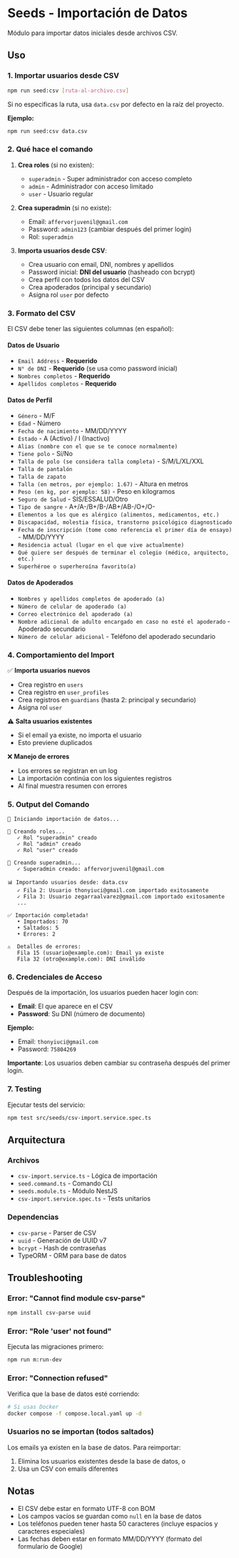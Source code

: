 # Seeds - Importación de Datos

Módulo para importar datos iniciales desde archivos CSV.

## Uso

### 1. Importar usuarios desde CSV

```bash
npm run seed:csv [ruta-al-archivo.csv]
```

Si no especificas la ruta, usa `data.csv` por defecto en la raíz del proyecto.

**Ejemplo:**
```bash
npm run seed:csv data.csv
```

### 2. Qué hace el comando

1. **Crea roles** (si no existen):
   - `superadmin` - Super administrador con acceso completo
   - `admin` - Administrador con acceso limitado
   - `user` - Usuario regular

2. **Crea superadmin** (si no existe):
   - Email: `affervorjuvenil@gmail.com`
   - Password: `admin123` (cambiar después del primer login)
   - Rol: `superadmin`

3. **Importa usuarios desde CSV**:
   - Crea usuario con email, DNI, nombres y apellidos
   - Password inicial: **DNI del usuario** (hasheado con bcrypt)
   - Crea perfil con todos los datos del CSV
   - Crea apoderados (principal y secundario)
   - Asigna rol `user` por defecto

### 3. Formato del CSV

El CSV debe tener las siguientes columnas (en español):

#### Datos de Usuario
- `Email Address` - **Requerido**
- `N° de DNI` - **Requerido** (se usa como password inicial)
- `Nombres completos` - **Requerido**
- `Apellidos completos` - **Requerido**

#### Datos de Perfil
- `Género` - M/F
- `Edad` - Número
- `Fecha de nacimiento` - MM/DD/YYYY
- `Estado` - A (Activo) / I (Inactivo)
- `Alias (nombre con el que se te conoce normalmente)`
- `Tiene polo` - Sí/No
- `Talla de polo (se considera talla completa)` - S/M/L/XL/XXL
- `Talla de pantalón`
- `Talla de zapato`
- `Talla (en metros, por ejemplo: 1.67)` - Altura en metros
- `Peso (en kg, por ejemplo: 58)` - Peso en kilogramos
- `Seguro de Salud` - SIS/ESSALUD/Otro
- `Tipo de sangre` - A+/A-/B+/B-/AB+/AB-/O+/O-
- `Elementos a los que es alérgico (alimentos, medicamentos, etc.)`
- `Discapacidad, molestia física, transtorno psicológico diagnosticado`
- `Fecha de inscripción (tome como referencia el primer día de ensayo)` - MM/DD/YYYY
- `Residencia actual (lugar en el que vive actualmente)`
- `Qué quiere ser después de terminar el colegio (médico, arquitecto, etc.)`
- `Superhéroe o superheroína favorito(a)`

#### Datos de Apoderados
- `Nombres y apellidos completos de apoderado (a)`
- `Número de celular de apoderado (a)`
- `Correo electrónico del apoderado (a)`
- `Nombre adicional de adulto encargado en caso no esté el apoderado` - Apoderado secundario
- `Número de celular adicional` - Teléfono del apoderado secundario

### 4. Comportamiento del Import

✅ **Importa usuarios nuevos**
- Crea registro en `users`
- Crea registro en `user_profiles`
- Crea registros en `guardians` (hasta 2: principal y secundario)
- Asigna rol `user`

⚠️ **Salta usuarios existentes**
- Si el email ya existe, no importa el usuario
- Esto previene duplicados

❌ **Manejo de errores**
- Los errores se registran en un log
- La importación continúa con los siguientes registros
- Al final muestra resumen con errores

### 5. Output del Comando

```
🚀 Iniciando importación de datos...

📝 Creando roles...
   ✓ Rol "superadmin" creado
   ✓ Rol "admin" creado
   ✓ Rol "user" creado

👤 Creando superadmin...
   ✓ Superadmin creado: affervorjuvenil@gmail.com

📊 Importando usuarios desde: data.csv
   ✓ Fila 2: Usuario thonyiuci@gmail.com importado exitosamente
   ✓ Fila 3: Usuario zegarraalvarez@gmail.com importado exitosamente
   ...

✅ Importación completada!
   • Importados: 70
   • Saltados: 5
   • Errores: 2

⚠️  Detalles de errores:
   Fila 15 (usuario@example.com): Email ya existe
   Fila 32 (otro@example.com): DNI inválido
```

### 6. Credenciales de Acceso

Después de la importación, los usuarios pueden hacer login con:

- **Email**: El que aparece en el CSV
- **Password**: Su DNI (número de documento)

**Ejemplo:**
- Email: `thonyiuci@gmail.com`
- Password: `75804269`

**Importante**: Los usuarios deben cambiar su contraseña después del primer login.

### 7. Testing

Ejecutar tests del servicio:

```bash
npm test src/seeds/csv-import.service.spec.ts
```

## Arquitectura

### Archivos

- `csv-import.service.ts` - Lógica de importación
- `seed.command.ts` - Comando CLI
- `seeds.module.ts` - Módulo NestJS
- `csv-import.service.spec.ts` - Tests unitarios

### Dependencias

- `csv-parse` - Parser de CSV
- `uuid` - Generación de UUID v7
- `bcrypt` - Hash de contraseñas
- TypeORM - ORM para base de datos

## Troubleshooting

### Error: "Cannot find module csv-parse"

```bash
npm install csv-parse uuid
```

### Error: "Role 'user' not found"

Ejecuta las migraciones primero:

```bash
npm run m:run-dev
```

### Error: "Connection refused"

Verifica que la base de datos esté corriendo:

```bash
# Si usas Docker
docker compose -f compose.local.yaml up -d
```

### Usuarios no se importan (todos saltados)

Los emails ya existen en la base de datos. Para reimportar:

1. Elimina los usuarios existentes desde la base de datos, o
2. Usa un CSV con emails diferentes

## Notas

- El CSV debe estar en formato UTF-8 con BOM
- Los campos vacíos se guardan como `null` en la base de datos
- Los teléfonos pueden tener hasta 50 caracteres (incluye espacios y caracteres especiales)
- Las fechas deben estar en formato MM/DD/YYYY (formato del formulario de Google)
